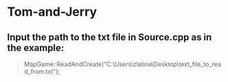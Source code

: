 # Tom-and-Jerry

## Input the path to the txt file in Source.cpp as in the example: ##
> MapGame::ReadAndCreate("C:\\Users\\zlatina\\Desktop\\text_file_to_read_from.txt");

